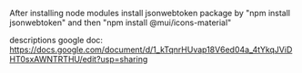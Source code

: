 After installing node modules install jsonwebtoken package by "npm install jsonwebtoken" and then "npm install @mui/icons-material"

descriptions google doc:
https://docs.google.com/document/d/1_kTqnrHUvap18V6ed04a_4tYkqJViDHT0sxAWNTRTHU/edit?usp=sharing
